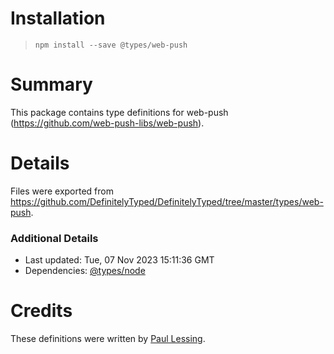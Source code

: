 # Installation
> `npm install --save @types/web-push`

# Summary
This package contains type definitions for web-push (https://github.com/web-push-libs/web-push).

# Details
Files were exported from https://github.com/DefinitelyTyped/DefinitelyTyped/tree/master/types/web-push.

### Additional Details
 * Last updated: Tue, 07 Nov 2023 15:11:36 GMT
 * Dependencies: [@types/node](https://npmjs.com/package/@types/node)

# Credits
These definitions were written by [Paul Lessing](https://github.com/paullessing).
